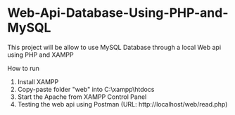 # Web-Api-Database-Using-PHP-and-MySQL
This project will be allow to use MySQL Database through a local Web api using PHP and XAMPP

How to run
1. Install XAMPP
2. Copy-paste folder "web" into C:\xampp\htdocs
3. Start the Apache from XAMPP Control Panel
4. Testing the web api using Postman (URL: http://localhost/web/read.php)
